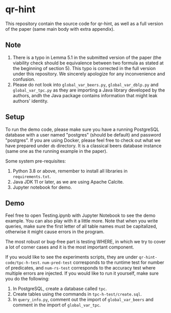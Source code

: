 # qr-hint

This repository contain the source code for qr-hint, as well as a full version of the paper (same main body with extra appendix).

## Note
1. There is a typo in Lemma 5.1 in the submitted version of the paper (the viability check should be equivalence between two formula as stated at the beginning of section 5). This typo is corrected in the full version under this repository. We sincerely apologize for any inconvenience and confusion.
2. Please do not look into `global_var_beers.py`, `global_var_dblp.py` and `global_var_tpc.py` as they are importing a Java library developed by the authors, andh the Java package contains information that might leak authors' identity.

## Setup
To run the demo code, please make sure you have a running PostgreSQL database with a user named "postgres" (should be default) and password "postgres". If you are using Docker, please feel free to check out what we have prepared under `db` directory. It is a classical beers database instance (same one as the running example in the paper).

Some system pre-requisites:
1. Python 3.8 or above, remember to install all libraries in `requirements.txt`.
2. Java JDK 11 or later, as we are using Apache Calcite.
3. Jupyter notebook for demo.

## Demo
Feel free to open Testing.ipynb with Jupyter Notebook to see the demo example. You can also play with it a little more. Note that when you write queries, make sure the first letter of all table names must be capitalized, otherwise it might cause errors in the program.

The most robust or bug-free part is testing WHERE, in which we try to cover a lot of corner cases and it is the most important component. 

If you would like to see the experiments scripts, they are under `qr-hint-code/tpc-h-test`. `num-pred-test` corresponds to the runtime test for number of predicates, and `num-rs-test` corresponds to the accuracy test where multiple errors are injected. If you would like to run it yourself, make sure you do the following:
1. In PostgreSQL, create a database called `tpc`.
2. Create tables using the commands in `tpc-h-test/create.sql`.
3. In `query_info.py`, comment out the import of `global_var_beers` and comment in the import of `global_var_tpc`.







